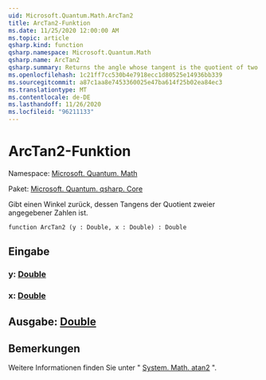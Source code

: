 ```yaml
---
uid: Microsoft.Quantum.Math.ArcTan2
title: ArcTan2-Funktion
ms.date: 11/25/2020 12:00:00 AM
ms.topic: article
qsharp.kind: function
qsharp.namespace: Microsoft.Quantum.Math
qsharp.name: ArcTan2
qsharp.summary: Returns the angle whose tangent is the quotient of two specified numbers.
ms.openlocfilehash: 1c21ff7cc530b4e7918ecc1d80525e14936bb339
ms.sourcegitcommit: a87c1aa8e7453360025e47ba614f25b02ea84ec3
ms.translationtype: MT
ms.contentlocale: de-DE
ms.lasthandoff: 11/26/2020
ms.locfileid: "96211133"
---
```

# <a name="arctan2-function"></a>ArcTan2-Funktion

Namespace: [Microsoft. Quantum. Math](xref:Microsoft.Quantum.Math)

Paket: [Microsoft. Quantum. qsharp. Core](https://nuget.org/packages/Microsoft.Quantum.QSharp.Core)


Gibt einen Winkel zurück, dessen Tangens der Quotient zweier angegebener Zahlen ist.

```qsharp
function ArcTan2 (y : Double, x : Double) : Double
```


## <a name="input"></a>Eingabe

### <a name="y--double"></a>y: [Double](xref:microsoft.quantum.lang-ref.double)




### <a name="x--double"></a>x: [Double](xref:microsoft.quantum.lang-ref.double)





## <a name="output--double"></a>Ausgabe: [Double](xref:microsoft.quantum.lang-ref.double)



## <a name="remarks"></a>Bemerkungen

Weitere Informationen finden Sie unter " [System. Math. atan2](https://docs.microsoft.com/dotnet/api/system.math.atan2) ".
